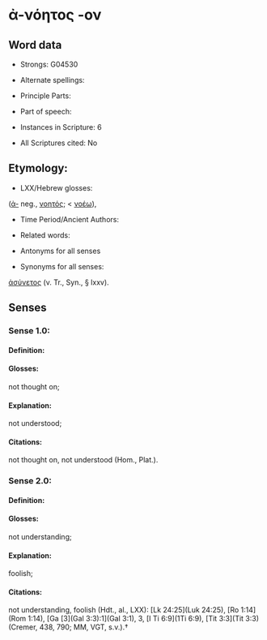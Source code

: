 # ἀ-νόητος -ον

<!-- Status: S2=NeedsEdits -->
<!-- Lexica used for edits:   -->

## Word data

* Strongs: G04530

* Alternate spellings:



* Principle Parts: 


* Part of speech: 


* Instances in Scripture: 6

* All Scriptures cited: No

## Etymology: 


* LXX/Hebrew glosses: 

([ἀ-]() neg., [νοητός](); < [νοέω]()),

* Time Period/Ancient Authors: 


* Related words: 

* Antonyms for all senses

* Synonyms for all senses: 

 [ἀσύνετος](../G08010/01.md) (v. Tr., Syn., § lxxv).

## Senses 


### Sense  1.0: 

#### Definition: 

#### Glosses: 

not thought on; 

#### Explanation: 

not understood; 

#### Citations: 

not thought on, not understood (Hom., Plat.).

### Sense  2.0: 

#### Definition: 

#### Glosses: 

not understanding; 

#### Explanation: 

foolish; 

#### Citations: 

not understanding, foolish (Hdt., al., LXX): [Lk 24:25](Luk 24:25), [Ro 1:14](Rom 1:14), [Ga [3](Gal 3:3):1](Gal 3:1), 3, [I Ti 6:9](1Ti 6:9), [Tit 3:3](Tit 3:3) (Cremer, 438, 790; MM, VGT, s.v.).†
